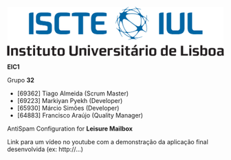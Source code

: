 ![alt text](/LogoISCTE-IUL.jpg)


**EIC1**

Grupo **32**

- [69362] Tiago Almeida (Scrum Master)
- [69223] Markiyan Pyekh (Developer) 
- [65930] Márcio Simões (Developer)
- [64883] Francisco Araújo (Quality Manager)

AntiSpam Configuration for **Leisure Mailbox**

Link para um vídeo no youtube com a demonstração da aplicação final desenvolvida (ex: http://...)
